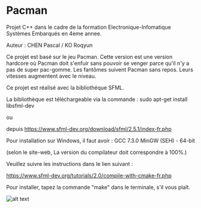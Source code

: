 # Pacman

Projet C++ dans le cadre de la formation Electronique-Infomatique Systèmes Embarqués en 4eme annee.

Auteur : CHEN Pascal / KO Roqyun

Ce projet est basé sur le jeu Pacman. Cette version est une version hardcore où Pacman doit s'enfuir sans pouvoir se venger parce qu'il n'y a pas de super pac-gomme. Les fantômes suivent Pacman sans repos. Leurs vitesses augmentent avec le niveau.

Ce projet est réalisé avec la bibliothéque SFML.

La bibliothèque est téléchargeable via la commande : sudo apt-get install libsfml-dev

ou

depuis https://www.sfml-dev.org/download/sfml/2.5.1/index-fr.php

Pour installation sur Windows, il faut avoir : GCC 7.3.0 MinGW (SEH) - 64-bit

(selon le site-web, La version du compilateur doit correspondre à 100%.)

Veuillez suivre les instructions dans le lien suivant :

https://www.sfml-dev.org/tutorials/2.0/compile-with-cmake-fr.php

Pour installer, tapez la commande "make" dans le terminale, s'il vous plaît.

![alt text](https://github.com/TimeEngineer/Pacman/blob/master/DataBase/Images/Readme/menu.png "menu")




